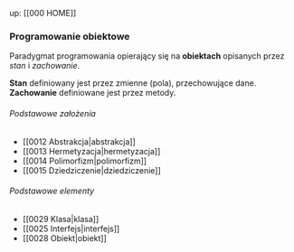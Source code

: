 up: [[000 HOME]]

### Programowanie obiektowe 
Paradygmat programowania opierający się na __obiektach__ opisanych przez _stan_ i _zachowanie_. 

__Stan__ definiowany jest przez zmienne (pola), przechowujące dane. 
__Zachowanie__ definiowane jest przez metody.

###### Podstawowe założenia
- [[0012 Abstrakcja|abstrakcja]]
- [[0013 Hermetyzacja|hermetyzacja]]
- [[0014 Polimorfizm|polimorfizm]]
- [[0015 Dziedziczenie|dziedziczenie]]

###### Podstawowe elementy
- [[0029 Klasa|klasa]]
- [[0025 Interfejs|interfejs]]
- [[0028 Obiekt|obiekt]]



